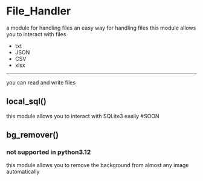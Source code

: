 # File_Handler
a module for handling files an easy way for handling files
this module allows you to interact with files
* txt
* JSON
* CSV
* xlsx
***
you can read and write files
## local_sql()
this module allows you to interact with SQLite3 easily
#SOON
## bg_remover()
<h3 style="color:'blue';">not supported in python3.12</h3>
this module allows you to remove the background from almost any image automatically 
